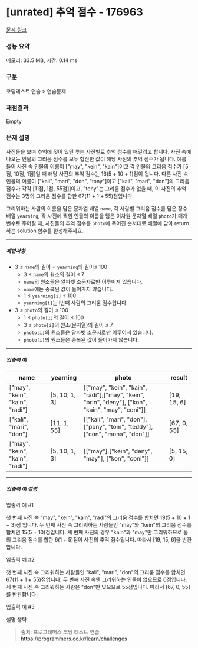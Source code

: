# [unrated] 추억 점수 - 176963 

[문제 링크](https://school.programmers.co.kr/learn/courses/30/lessons/176963) 

### 성능 요약

메모리: 33.5 MB, 시간: 0.14 ms

### 구분

코딩테스트 연습 > 연습문제

### 채점결과

Empty

### 문제 설명

<p style="user-select: auto;">사진들을 보며 추억에 젖어 있던 루는 사진별로 추억 점수를 매길려고 합니다. 사진 속에 나오는 인물의 그리움 점수를 모두 합산한 값이 해당 사진의 추억 점수가 됩니다. 예를 들어 사진 속 인물의 이름이 ["may", "kein", "kain"]이고 각 인물의 그리움 점수가 [5점, 10점, 1점]일 때 해당 사진의 추억 점수는 16(5 + 10 + 1)점이 됩니다. 다른 사진 속 인물의 이름이 ["kali", "mari", "don", "tony"]이고 ["kali", "mari", "don"]의 그리움 점수가 각각 [11점, 1점, 55점]]이고, "tony"는 그리움 점수가 없을 때, 이 사진의 추억 점수는 3명의 그리움 점수를 합한 67(11 + 1 + 55)점입니다.</p>

<p style="user-select: auto;">그리워하는 사람의 이름을 담은 문자열 배열 <code style="user-select: auto;">name</code>, 각 사람별 그리움 점수를 담은 정수 배열 <code style="user-select: auto;">yearning</code>, 각 사진에 찍힌 인물의 이름을 담은 이차원 문자열 배열 <code style="user-select: auto;">photo</code>가 매개변수로 주어질 때, 사진들의 추억 점수를 <code style="user-select: auto;">photo</code>에 주어진 순서대로 배열에 담아 return하는 solution 함수를 완성해주세요.</p>

<hr style="user-select: auto;">

<h5 style="user-select: auto;">제한사항</h5>

<ul style="user-select: auto;">
<li style="user-select: auto;">3 ≤ <code style="user-select: auto;">name</code>의 길이 = <code style="user-select: auto;">yearning</code>의 길이≤ 100

<ul style="user-select: auto;">
<li style="user-select: auto;">3 ≤ <code style="user-select: auto;">name</code>의 원소의 길이 ≤ 7</li>
<li style="user-select: auto;"><code style="user-select: auto;">name</code>의 원소들은 알파벳 소문자로만 이루어져 있습니다.</li>
<li style="user-select: auto;"><code style="user-select: auto;">name</code>에는 중복된 값이 들어가지 않습니다.</li>
<li style="user-select: auto;">1 ≤ <code style="user-select: auto;">yearning[i]</code> ≤ 100</li>
<li style="user-select: auto;"><code style="user-select: auto;">yearning[i]</code>는 i번째 사람의 그리움 점수입니다.</li>
</ul></li>
<li style="user-select: auto;">3 ≤ <code style="user-select: auto;">photo</code>의 길이 ≤ 100

<ul style="user-select: auto;">
<li style="user-select: auto;">1 ≤ <code style="user-select: auto;">photo[i]</code>의 길이 ≤ 100</li>
<li style="user-select: auto;">3 ≤ <code style="user-select: auto;">photo[i]</code>의 원소(문자열)의 길이 ≤ 7</li>
<li style="user-select: auto;"><code style="user-select: auto;">photo[i]</code>의 원소들은 알파벳 소문자로만 이루어져 있습니다.</li>
<li style="user-select: auto;"><code style="user-select: auto;">photo[i]</code>의 원소들은 중복된 값이 들어가지 않습니다.</li>
</ul></li>
</ul>

<hr style="user-select: auto;">

<h5 style="user-select: auto;">입출력 예</h5>
<table class="table" style="user-select: auto;">
        <thead style="user-select: auto;"><tr style="user-select: auto;">
<th style="user-select: auto;">name</th>
<th style="user-select: auto;">yearning</th>
<th style="user-select: auto;">photo</th>
<th style="user-select: auto;">result</th>
</tr>
</thead>
        <tbody style="user-select: auto;"><tr style="user-select: auto;">
<td style="user-select: auto;">["may", "kein", "kain", "radi"]</td>
<td style="user-select: auto;">[5, 10, 1, 3]</td>
<td style="user-select: auto;">[["may", "kein", "kain", "radi"],["may", "kein", "brin", "deny"], ["kon", "kain", "may", "coni"]]</td>
<td style="user-select: auto;">[19, 15, 6]</td>
</tr>
<tr style="user-select: auto;">
<td style="user-select: auto;">["kali", "mari", "don"]</td>
<td style="user-select: auto;">[11, 1, 55]</td>
<td style="user-select: auto;">[["kali", "mari", "don"], ["pony", "tom", "teddy"], ["con", "mona", "don"]]</td>
<td style="user-select: auto;">[67, 0, 55]</td>
</tr>
<tr style="user-select: auto;">
<td style="user-select: auto;">["may", "kein", "kain", "radi"]</td>
<td style="user-select: auto;">[5, 10, 1, 3]</td>
<td style="user-select: auto;">[["may"],["kein", "deny", "may"], ["kon", "coni"]]</td>
<td style="user-select: auto;">[5, 15, 0]</td>
</tr>
</tbody>
      </table>
<hr style="user-select: auto;">

<h5 style="user-select: auto;">입출력 예 설명</h5>

<p style="user-select: auto;">입출력 예 #1</p>

<p style="user-select: auto;">첫 번째 사진 속 "may", "kein", "kain", "radi"의 그리움 점수를 합치면 19(5 + 10 + 1 + 3)점 입니다. 두 번째 사진 속 그리워하는 사람들인 "may"와 "kein"의 그리움 점수를 합치면 15(5 + 10)점입니다. 세 번째 사진의 경우 "kain"과 "may"만 그리워하므로 둘의 그리움 점수를 합한 6(1 + 5)점이 사진의 추억 점수입니다. 따라서 [19, 15, 6]을 반환합니다.</p>

<p style="user-select: auto;">입출력 예 #2</p>

<p style="user-select: auto;">첫 번째 사진 속 그리워하는 사람들인 "kali", "mari", "don"의 그리움 점수를 합치면 67(11 + 1 + 55)점입니다. 두 번째 사진 속엔 그리워하는 인물이 없으므로 0점입니다. 세 번째 사진 속 그리워하는 사람은 "don"만 있으므로 55점입니다. 따라서 [67, 0, 55]를 반환합니다.</p>

<p style="user-select: auto;">입출력 예 #3</p>

<p style="user-select: auto;">설명 생략</p>


> 출처: 프로그래머스 코딩 테스트 연습, https://programmers.co.kr/learn/challenges